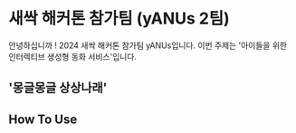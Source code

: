 # 새싹 해커톤 참가팀 (yANUs 2팀)

안녕하십니까 !
2024 새싹 해커톤 참가팀 yANUs입니다.
이번 주제는 '아이들을 위한 인터렉티브 생성형 동화 서비스'입니다.

## '몽글몽글 상상나래'

## How To Use

